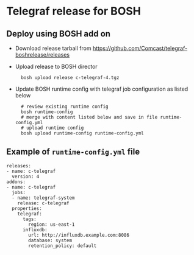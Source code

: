 # Telegraf release for BOSH

## Deploy using BOSH add on

* Download release tarball from https://github.com/Comcast/telegraf-boshrelease/releases
* Upload release to BOSH director

        bosh upload release c-telegraf-4.tgz

* Update BOSH runtime config with telegraf job configuration as listed below

        # review existing runtime config
        bosh runtime-config
        # merge with content listed below and save in file runtime-config.yml
        # upload runtime config
        bosh upload runtime-config runtime-config.yml

## Example of `runtime-config.yml` file

    releases:
    - name: c-telegraf
      version: 4
    addons:
    - name: c-telegraf
      jobs:
      - name: telegraf-system
        release: c-telegraf
      properties:
        telegraf:
          tags:
            region: us-east-1
          influxdb:
            url: http://influxdb.example.com:8086
            database: system
            retention_policy: default
